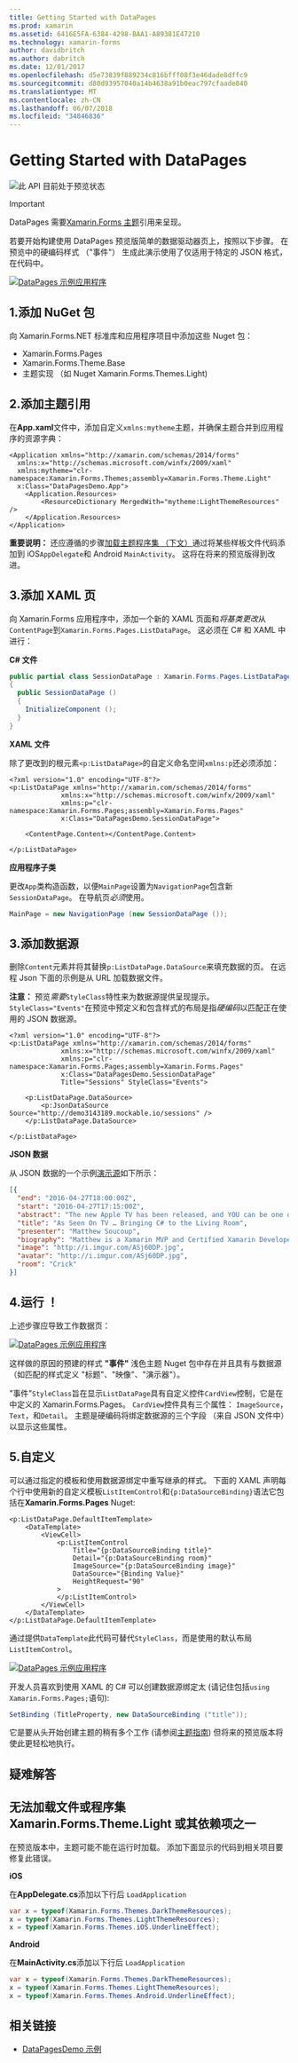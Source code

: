 ```yaml
---
title: Getting Started with DataPages
ms.prod: xamarin
ms.assetid: 6416E5FA-6384-4298-BAA1-A89381E47210
ms.technology: xamarin-forms
author: davidbritch
ms.author: dabritch
ms.date: 12/01/2017
ms.openlocfilehash: d5e73839f889234c816bfff08f3e46dade8dffc9
ms.sourcegitcommit: d80d93957040a14b4638a91b0eac797cfaade840
ms.translationtype: MT
ms.contentlocale: zh-CN
ms.lasthandoff: 06/07/2018
ms.locfileid: "34846836"
---
```

# <a name="getting-started-with-datapages"></a>Getting Started with DataPages

![](~/media/shared/preview.png "此 API 目前处于预览状态")

> [!IMPORTANT]
> DataPages 需要[Xamarin.Forms 主题](~/xamarin-forms/user-interface/themes/index.md)引用来呈现。


若要开始构建使用 DataPages 预览版简单的数据驱动器页上，按照以下步骤。 在预览中的硬编码样式 （"事件"） 生成此演示使用了仅适用于特定的 JSON 格式，在代码中。

[![](get-started-images/demo-sml.png "DataPages 示例应用程序")](get-started-images/demo.png#lightbox "DataPages 示例应用程序")

## <a name="1-add-nuget-packages"></a>1.添加 NuGet 包

向 Xamarin.Forms.NET 标准库和应用程序项目中添加这些 Nuget 包：

* Xamarin.Forms.Pages
* Xamarin.Forms.Theme.Base
* 主题实现 （如 Nuget Xamarin.Forms.Themes.Light)

## <a name="2-add-theme-reference"></a>2.添加主题引用

在**App.xaml**文件中，添加自定义`xmlns:mytheme`主题，并确保主题合并到应用程序的资源字典：

```xaml
<Application xmlns="http://xamarin.com/schemas/2014/forms"
  xmlns:x="http://schemas.microsoft.com/winfx/2009/xaml"
  xmlns:mytheme="clr-namespace:Xamarin.Forms.Themes;assembly=Xamarin.Forms.Theme.Light"
  x:Class="DataPagesDemo.App">
    <Application.Resources>
        <ResourceDictionary MergedWith="mytheme:LightThemeResources" />
    </Application.Resources>
</Application>
```

**重要说明：** 还应遵循的步骤[加载主题程序集 （下文）](#loadtheme)通过将某些样板文件代码添加到 iOS`AppDelegate`和 Android `MainActivity`。 这将在将来的预览版得到改进。


## <a name="3-add-a-xaml-page"></a>3.添加 XAML 页

向 Xamarin.Forms 应用程序中，添加一个新的 XAML 页面和*将基类更改*从`ContentPage`到`Xamarin.Forms.Pages.ListDataPage`。 这必须在 C# 和 XAML 中进行：

**C# 文件**

```csharp
public partial class SessionDataPage : Xamarin.Forms.Pages.ListDataPage // was ContentPage
{
  public SessionDataPage ()
  {
    InitializeComponent ();
  }
}
```

**XAML 文件**

除了更改到的根元素`<p:ListDataPage>`的自定义命名空间`xmlns:p`还必须添加：

```xaml
<?xml version="1.0" encoding="UTF-8"?>
<p:ListDataPage xmlns="http://xamarin.com/schemas/2014/forms"
             xmlns:x="http://schemas.microsoft.com/winfx/2009/xaml"
             xmlns:p="clr-namespace:Xamarin.Forms.Pages;assembly=Xamarin.Forms.Pages"
             x:Class="DataPagesDemo.SessionDataPage">

    <ContentPage.Content></ContentPage.Content>

</p:ListDataPage>
```

**应用程序子类**

更改`App`类构造函数，以便`MainPage`设置为`NavigationPage`包含新`SessionDataPage`。 在导航页*必须*使用。

```csharp
MainPage = new NavigationPage (new SessionDataPage ());
```

## <a name="3-add-the-datasource"></a>3.添加数据源

删除`Content`元素并将其替换`p:ListDataPage.DataSource`来填充数据的页。 在远程 Json 下面的示例是从 URL 加载数据文件。

**注意：** 预览*需要*`StyleClass`特性来为数据源提供呈现提示。 `StyleClass="Events"`在预览中预定义和包含样式的布局是指*硬编码*以匹配正在使用的 JSON 数据源。

```xaml
<?xml version="1.0" encoding="UTF-8"?>
<p:ListDataPage xmlns="http://xamarin.com/schemas/2014/forms"
             xmlns:x="http://schemas.microsoft.com/winfx/2009/xaml"
             xmlns:p="clr-namespace:Xamarin.Forms.Pages;assembly=Xamarin.Forms.Pages"
             x:Class="DataPagesDemo.SessionDataPage"
             Title="Sessions" StyleClass="Events">

    <p:ListDataPage.DataSource>
        <p:JsonDataSource Source="http://demo3143189.mockable.io/sessions" />
    </p:ListDataPage.DataSource>

</p:ListDataPage>
```

**JSON 数据**

从 JSON 数据的一个示例[演示源](http://demo3143189.mockable.io/sessions)如下所示：

```json
[{
  "end": "2016-04-27T18:00:00Z",
  "start": "2016-04-27T17:15:00Z",
  "abstract": "The new Apple TV has been released, and YOU can be one of the first developers to write apps for it. To make things even better, you can build these apps in C#! This session will introduce the basics of how to create a tvOS app with Xamarin, including: differences between tvOS and iOS APIs, TV user interface best practices, responding to user input, as well as the capabilities and limitations of building apps for a television. Grab some popcorn—this is going to be good!",
  "title": "As Seen On TV … Bringing C# to the Living Room",
  "presenter": "Matthew Soucoup",
  "biography": "Matthew is a Xamarin MVP and Certified Xamarin Developer from Madison, WI. He founded his company Code Mill Technologies and started the Madison Mobile .Net Developers Group.  Matt regularly speaks on .Net and Xamarin development at user groups, code camps and conferences throughout the Midwest. Matt gardens hot peppers, rides bikes, and loves Wisconsin micro-brews and cheese.",
  "image": "http://i.imgur.com/ASj60DP.jpg",
  "avatar": "http://i.imgur.com/ASj60DP.jpg",
  "room": "Crick"
}]
```

## <a name="4-run"></a>4.运行 ！

上述步骤应导致工作数据页：

[![](get-started-images/demo-sml.png "DataPages 示例应用程序")](get-started-images/demo.png#lightbox "DataPages 示例应用程序")

这样做的原因的预建的样式 **"事件"** 浅色主题 Nuget 包中存在并且具有与数据源 （如匹配的样式定义 "标题"、"映像"、"演示器"）。

"事件"`StyleClass`旨在显示`ListDataPage`具有自定义控件`CardView`控制，它是在中定义的 Xamarin.Forms.Pages。 `CardView`控件具有三个属性： `ImageSource`， `Text`，和`Detail`。 主题是硬编码将绑定数据源的三个字段 （来自 JSON 文件中） 以显示这些属性。

## <a name="5-customize"></a>5.自定义

可以通过指定的模板和使用数据源绑定中重写继承的样式。 下面的 XAML 声明每个行中使用新的自定义模板`ListItemControl`和`{p:DataSourceBinding}`语法它包括在**Xamarin.Forms.Pages** Nuget:

```xaml
<p:ListDataPage.DefaultItemTemplate>
    <DataTemplate>
        <ViewCell>
            <p:ListItemControl
                Title="{p:DataSourceBinding title}"
                Detail="{p:DataSourceBinding room}"
                ImageSource="{p:DataSourceBinding image}"
                DataSource="{Binding Value}"
                HeightRequest="90"
            >
            </p:ListItemControl>
        </ViewCell>
    </DataTemplate>
</p:ListDataPage.DefaultItemTemplate>
```

通过提供`DataTemplate`此代码可替代`StyleClass`，而是使用的默认布局`ListItemControl`。

[![](get-started-images/custom-sml.png "DataPages 示例应用程序")](get-started-images/custom.png#lightbox "DataPages 示例应用程序")

开发人员喜欢到使用 XAML 的 C# 可以创建数据源绑定太 (请记住包括`using Xamarin.Forms.Pages;`语句):

```csharp
SetBinding (TitleProperty, new DataSourceBinding ("title"));
```


它是要从头开始创建主题的稍有多个工作 (请参阅[主题指南](~/xamarin-forms/user-interface/themes/index.md)) 但将来的预览版本将使此更轻松地执行。


## <a name="troubleshooting"></a>疑难解答

<a name="loadtheme" />

## <a name="could-not-load-file-or-assembly-xamarinformsthemelight-or-one-of-its-dependencies"></a>无法加载文件或程序集 Xamarin.Forms.Theme.Light 或其依赖项之一

在预览版本中，主题可能不能在运行时加载。 添加下面显示的代码到相关项目要修复此错误。

**iOS**

在**AppDelegate.cs**添加以下行后 `LoadApplication`

```csharp
var x = typeof(Xamarin.Forms.Themes.DarkThemeResources);
x = typeof(Xamarin.Forms.Themes.LightThemeResources);
x = typeof(Xamarin.Forms.Themes.iOS.UnderlineEffect);
```

**Android**

在**MainActivity.cs**添加以下行后 `LoadApplication`

```csharp
var x = typeof(Xamarin.Forms.Themes.DarkThemeResources);
x = typeof(Xamarin.Forms.Themes.LightThemeResources);
x = typeof(Xamarin.Forms.Themes.Android.UnderlineEffect);
```



## <a name="related-links"></a>相关链接

- [DataPagesDemo 示例](https://github.com/xamarin/xamarin-forms-samples/tree/master/Pages/DataPagesDemo)
